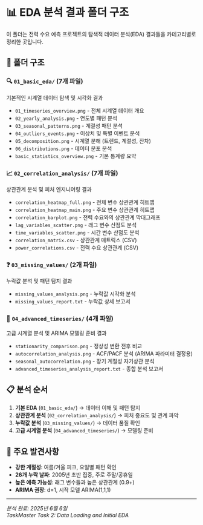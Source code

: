 # 📊 EDA 분석 결과 폴더 구조

이 폴더는 전력 수요 예측 프로젝트의 탐색적 데이터 분석(EDA) 결과들을 카테고리별로 정리한 곳입니다.

## 📁 폴더 구조

### 🔍 `01_basic_eda/` (7개 파일)
기본적인 시계열 데이터 탐색 및 시각화 결과
- `01_timeseries_overview.png` - 전체 시계열 데이터 개요
- `02_yearly_analysis.png` - 연도별 패턴 분석
- `03_seasonal_patterns.png` - 계절성 패턴 분석
- `04_outliers_events.png` - 이상치 및 특별 이벤트 분석
- `05_decomposition.png` - 시계열 분해 (트렌드, 계절성, 잔차)
- `06_distributions.png` - 데이터 분포 분석
- `basic_statistics_overview.png` - 기본 통계량 요약

### 📈 `02_correlation_analysis/` (7개 파일)
상관관계 분석 및 피처 엔지니어링 결과
- `correlation_heatmap_full.png` - 전체 변수 상관관계 히트맵
- `correlation_heatmap_main.png` - 주요 변수 상관관계 히트맵
- `correlation_barplot.png` - 전력 수요와의 상관관계 막대그래프
- `lag_variables_scatter.png` - 래그 변수 산점도 분석
- `time_variables_scatter.png` - 시간 변수 산점도 분석
- `correlation_matrix.csv` - 상관관계 매트릭스 (CSV)
- `power_correlations.csv` - 전력 수요 상관관계 (CSV)

### ❓ `03_missing_values/` (2개 파일)
누락값 분석 및 패턴 탐지 결과
- `missing_values_analysis.png` - 누락값 시각화 분석
- `missing_values_report.txt` - 누락값 상세 보고서

### 🔬 `04_advanced_timeseries/` (4개 파일)
고급 시계열 분석 및 ARIMA 모델링 준비 결과
- `stationarity_comparison.png` - 정상성 변환 전후 비교
- `autocorrelation_analysis.png` - ACF/PACF 분석 (ARIMA 파라미터 결정용)
- `seasonal_autocorrelation.png` - 장기 계절성 자기상관 분석
- `advanced_timeseries_analysis_report.txt` - 종합 분석 보고서

## 📋 분석 순서

1. **기본 EDA** (`01_basic_eda/`) → 데이터 이해 및 패턴 탐지
2. **상관관계 분석** (`02_correlation_analysis/`) → 피처 중요도 및 관계 파악
3. **누락값 분석** (`03_missing_values/`) → 데이터 품질 확인
4. **고급 시계열 분석** (`04_advanced_timeseries/`) → 모델링 준비

## 🎯 주요 발견사항

- **강한 계절성**: 여름/겨울 피크, 요일별 패턴 확인
- **26개 누락 날짜**: 2005년 초반 집중, 주로 주말/공휴일
- **높은 예측 가능성**: 래그 변수들과 높은 상관관계 (0.9+)
- **ARIMA 권장**: d=1, 시작 모델 ARIMA(1,1,1)

---
*분석 완료: 2025년 6월 6일*  
*TaskMaster Task 2: Data Loading and Initial EDA* 